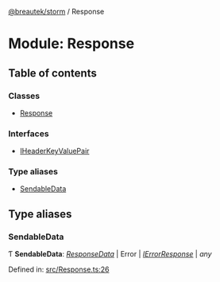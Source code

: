 [@breautek/storm](../README.md) / Response

# Module: Response

## Table of contents

### Classes

- [Response](../classes/response.response-1.md)

### Interfaces

- [IHeaderKeyValuePair](../interfaces/response.iheaderkeyvaluepair.md)

### Type aliases

- [SendableData](response.md#sendabledata)

## Type aliases

### SendableData

Ƭ **SendableData**: [*ResponseData*](../classes/responsedata.responsedata-1.md) \| Error \| [*IErrorResponse*](../interfaces/stormerror.ierrorresponse.md) \| *any*

Defined in: [src/Response.ts:26](https://github.com/breautek/storm/blob/34a3167/src/Response.ts#L26)
